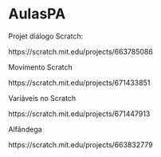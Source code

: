 # AulasPA
<p>Projet diálogo Scratch: <p/> 
<p>https://scratch.mit.edu/projects/663785086<p>
<p>Movimento Scratch<p>
<p>https://scratch.mit.edu/projects/671433851<p>
<p>Variáveis no Scratch<p>
<p>https://scratch.mit.edu/projects/671447913<p>
<p>Alfândega<p>
<p>https://scratch.mit.edu/projects/663832779<p>

